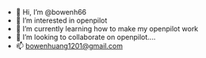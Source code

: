 - 👋 Hi, I’m @bowenh66
- 👀 I’m interested in openpilot
- 🌱 I’m currently learning how to make my openpilot work
- 💞️ I’m looking to collaborate on openpilot....
- 📫 bowenhuang1201@gmail.com

<!---
bowenh66/bowenh66 is a ✨ special ✨ repository because its `README.md` (this file) appears on your GitHub profile.
You can click the Preview link to take a look at your changes.
--->
